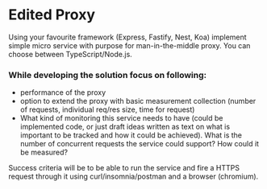 # Edited Proxy

Using your favourite framework (Express, Fastify, Nest, Koa) implement simple micro service with purpose for man-in-the-middle proxy.
You can choose between TypeScript/Node.js.

### While developing the solution focus on following:
 - performance of the proxy
 - option to extend the proxy with basic measurement collection (number of requests, individual req/res size, time for request)
 - What kind of monitoring this service needs to have (could be implemented code, or just draft ideas written as text on what is important to be tracked and how it could be achieved). What is the number of concurrent requests the service could support? How could it be measured?

Success criteria will be to be able to run the service and fire a HTTPS request through it using curl/insomnia/postman and a browser (chromium).
